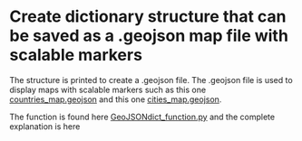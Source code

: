 # Create dictionary structure that can be saved as a .geojson map file with scalable markers

The structure is printed to create a .geojson file. The .geojson file is used to display maps with scalable markers such as this one [countries_map.geojson](https://github.com/marchhombre/Solving-issues/blob/master/Create%20geojson%20files%20for%20map%20display/countries_map.geojson) and this one [cities_map.geojson](https://github.com/marchhombre/Solving-issues/blob/master/Create%20geojson%20files%20for%20map%20display/cities_map.geojson). 

The function is found here [GeoJSONdict_function.py](https://github.com/marchhombre/Solving-issues/blob/master/Create%20geojson%20files%20for%20map%20display/GeoJSONdict_function.py) and the complete explanation is here 
